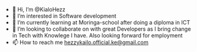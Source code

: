 - 👋 Hi, I’m @KialoHezz
- 👀 I’m interested in Software development
- 🌱 I’m currently learning at Moringa-school after doing a diploma in ICT
- 💞️ I’m looking to collaborate on with great Developers as I bring change in Tech with Knowlege I have. Also looking forward for employment
- 📫 How to reach me hezzykailo.official.ke@gmail.com

<!---
KialoHezz/KialoHezz is a ✨ special ✨ repository because its `README.md` (this file) appears on your GitHub profile.
You can click the Preview link to take a look at your changes.
--->
